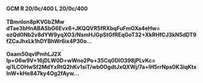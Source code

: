 #### GCM R 20/0c/400 L 20/0c/400
**TBmnlon8pKVGbZMw**<br/>**dTae3bHnABASbG6Evx6+JKQQVR5fRXbqFuFmOXa4eHw=**<br/>**ozQd0Nb2v8dYW9yqXO3/NsmHJGpStGfREqGoT32+XkRHfCJ3kN5dDT9fZCaJhxLk1hDYBhWr6ix4P30o...**<br/><br/>
**Oaam50qvlPmhLJ2X**<br/>**Ip+06w9V+16jDLW0D+wWno2Po+35Cq0DlO398jPLvKc=**<br/>**qi1LCOHwSf2MdYxRtQ2hKv1siT/wb0OgdtJxQXWj/7a+IH5rrNps0K3iqKtxlnW+kHe847ky4Og2fAyw...**